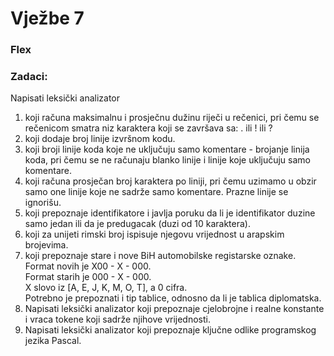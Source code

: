 # Vježbe 7
### **Flex**

### **Zadaci:**
Napisati leksički analizator
1. koji računa maksimalnu i prosječnu dužinu riječi u rečenici, pri čemu se rečenicom smatra niz karaktera koji se završava sa: . ili ! ili ?  
2. koji dodaje broj linije izvršnom kodu.
3. koji broji linije koda koje ne uključuju samo komentare - brojanje linija koda, pri čemu se ne računaju blanko linije
   i linije koje uključuju samo komentare.  
4. koji računa prosječan broj karaktera po liniji, pri čemu uzimamo u obzir samo one linije koje ne sadrže samo komentare. Prazne linije se ignorišu.  
5. koji prepoznaje identifikatore i javlja poruku da li je identifikator duzine samo jedan ili da je predugacak (duzi od 10 karaktera).  
6. koji za unijeti rimski broj ispisuje njegovu vrijednost u arapskim brojevima.  
7. koji prepoznaje stare i nove BiH automobilske registarske oznake.  
    Format novih je X00 - X - 000.  
    Format starih je 000 - X - 000.  
    X slovo iz [A, E, J, K, M, O, T], a 0 cifra.   
    Potrebno je prepoznati i tip tablice, odnosno da li je tablica diplomatska. 
8. Napisati leksički analizator koji prepoznaje cjelobrojne i realne konstante i vraca tokene koji sadrže njihove vrijednosti.  
9. Napisati leksički analizator koji prepoznaje ključne odlike programskog jezika Pascal.  